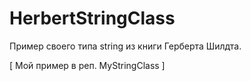 # HerbertStringClass
Пример своего типа string из книги Герберта Шилдта. 

[ Мой пример в реп. MyStringClass ]
